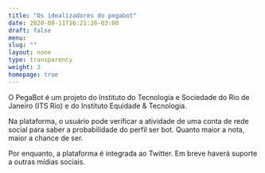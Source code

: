 ```yaml
---
title: "Os idealizadores do pegabot"
date: 2020-08-11T16:21:26-03:00
draft: false
menu:
slug: ""
layout: none
type: transparency
weight: 3
homepage: true
---
```

O PegaBot é um projeto do Instituto do Tecnologia e Sociedade do Rio de Janeiro (ITS Rio) e do Instituto Equidade & Tecnologia.

Na plataforma, o usuário pode verificar a atividade de uma conta de rede social para saber a probabilidade do perfil ser bot. Quanto maior a nota, maior a chance de ser.

Por enquanto, a plataforma é integrada ao Twitter. Em breve haverá suporte a outras mídias sociais.
